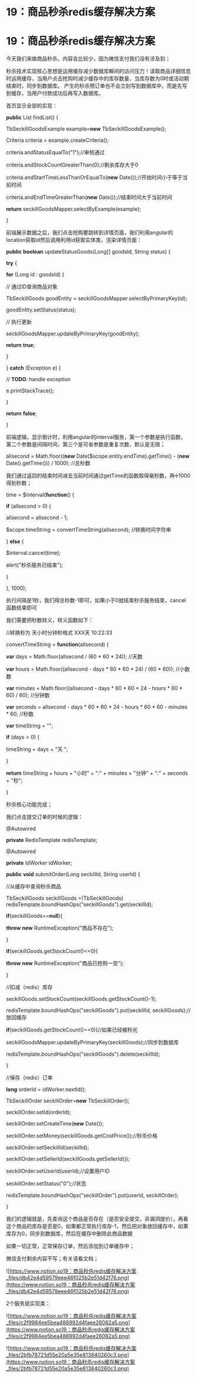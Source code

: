 # 19：商品秒杀redis缓存解决方案

# 19：商品秒杀redis缓存解决方案

今天我们来做商品秒杀，内容会比较少，因为微信支付我们没有涉及到；

秒杀技术实现核心思想是运用缓存减少数据库瞬间的访问压力！读取商品详细信息时运用缓存，当用户点击抢购时减少缓存中的库存数量，当库存数为0时或活动期结束时，同步到数据库。 产生的秒杀预订单也不会立刻写到数据库中，而是先写到缓存，当用户付款成功后再写入数据库。

首页显示全部的实现：

**public** List<TbSeckillGoods> findList() {

TbSeckillGoodsExample example=**new** TbSeckillGoodsExample();

Criteria criteria = example.createCriteria();

criteria.andStatusEqualTo("1");//审核通过

criteria.andStockCountGreaterThan(0);//剩余库存大于0

criteria.andStartTimeLessThanOrEqualTo(**new** Date());//开始时间小于等于当前时间

criteria.andEndTimeGreaterThan(**new** Date());//结束时间大于当前时间

**return** seckillGoodsMapper.selectByExample(example);

}

前端展示数据之后，我们点击抢购要跳转到详情页面，我们利用angular的location获取id然后调用利用id获取实体类，渲染详情页面：

**public** **boolean** updateStatusGoods(Long[] goodsId, String status) {

**try** {

**for** (Long id : goodsId) {

// 通过ID查询商品对象

TbSeckillGoods goodEntity = seckillGoodsMapper.selectByPrimaryKey(id);

goodEntity.setStatus(status);

// 执行更新

seckillGoodsMapper.updateByPrimaryKey(goodEntity);

**return** **true**;

}

} **catch** (Exception e) {

// **TODO**: handle exception

e.printStackTrace();

}

**return** **false**;

}

前端逻辑，显示倒计时，利用angular的interval服务，第一个参数是执行函数，第二个参数是间隔时间，第三个是可省参数是重复次数，默认是无限；

allsecond = Math.floor((**new** Date($scope.entity.endTime).getTime() - (**new** Date().getTime())) / 1000); //总秒数

我们通过返回的结束时间减去当前时间通过getTime的函数取得毫秒数，再➗1000得到秒数；

time = $interval(**function**() {

**if** (allsecond > 0) {

allsecond = allsecond - 1;

$scope.timeString = convertTimeString(allsecond); //转换时间字符串

} **else** {

$interval.cancel(time);

alert("秒杀服务已结束");

}

}, 1000);

执行间隔是1秒，我们得总秒数-1即可，如果小于0就结束秒杀服务结束，cancel函数结束即可

我们需要把秒数转义，转义函数如下：

//转换秒为 天小时分钟秒格式 XXX天 10:22:33

convertTimeString = **function**(allsecond) {

**var** days = Math.floor(allsecond / (60 * 60 * 24)); //天数

**var** hours = Math.floor((allsecond - days * 60 * 60 * 24) / (60 * 60)); //小数数

**var** minutes = Math.floor((allsecond - days * 60 * 60 * 24 - hours * 60 * 60) / 60); //分钟数

**var** seconds = allsecond - days * 60 * 60 * 24 - hours * 60 * 60 - minutes * 60; //秒数

**var** timeString = "";

**if** (days > 0) {

timeString = days + "天 ";

}

**return** timeString + hours + "小时" + ":" + minutes + "分钟" + ":" + seconds + "秒";

}

秒杀核心功能完成；

我们点击提交订单的时候的逻辑：

@Autowired

**private** RedisTemplate redisTemplate;

@Autowired

**private** IdWorker idWorker;

**public** **void** submitOrder(Long seckillId, String userId) {

//从缓存中查询秒杀商品

TbSeckillGoods seckillGoods =(TbSeckillGoods) redisTemplate.boundHashOps("seckillGoods").get(seckillId);

**if**(seckillGoods==**null**){

**throw** **new** RuntimeException("商品不存在");

}

**if**(seckillGoods.getStockCount()<=0){

**throw** **new** RuntimeException("商品已抢购一空");

}

//扣减（redis）库存

seckillGoods.setStockCount(seckillGoods.getStockCount()-1);

redisTemplate.boundHashOps("seckillGoods").put(seckillId, seckillGoods);//放回缓存

**if**(seckillGoods.getStockCount()==0){//如果已经被秒光

seckillGoodsMapper.updateByPrimaryKey(seckillGoods);//同步到数据库

redisTemplate.boundHashOps("seckillGoods").delete(seckillId);

}

//保存（redis）订单

**long** orderId = idWorker.nextId();

TbSeckillOrder seckillOrder=**new** TbSeckillOrder();

seckillOrder.setId(orderId);

seckillOrder.setCreateTime(**new** Date());

seckillOrder.setMoney(seckillGoods.getCostPrice());//秒杀价格

seckillOrder.setSeckillId(seckillId);

seckillOrder.setSellerId(seckillGoods.getSellerId());

seckillOrder.setUserId(userId);//设置用户ID

seckillOrder.setStatus("0");//状态

redisTemplate.boundHashOps("seckillOrder").put(userId, seckillOrder);

}

我们的逻辑就是，先查询这个商品是否存在（是否安全提交，非漏洞提价），再看这个商品的库存是否是0，如果都正常执行库存-1，然后把对象放回缓存中，如果库存为0，同步到数据库，然后在缓存中删除此商品数据

如果一切正常，正常保存订单，然后添加到订单缓存中；

微信支付剩余内容不写；有关请看文档；

![https://www.notion.so19：商品秒杀redis缓存解决方案_files/db42e4d59579eee46f025b2e51d42f76.png](https://www.notion.so19：商品秒杀redis缓存解决方案_files/db42e4d59579eee46f025b2e51d42f76.png)

2个服务层实现类：

![https://www.notion.so19：商品秒杀redis缓存解决方案_files/c2f9984ee5bea488992d4faee26082a5.png](https://www.notion.so19：商品秒杀redis缓存解决方案_files/c2f9984ee5bea488992d4faee26082a5.png)

![https://www.notion.so19：商品秒杀redis缓存解决方案_files/2bfb78721d55e20a5e35e813840260c3.png](https://www.notion.so19：商品秒杀redis缓存解决方案_files/2bfb78721d55e20a5e35e813840260c3.png)